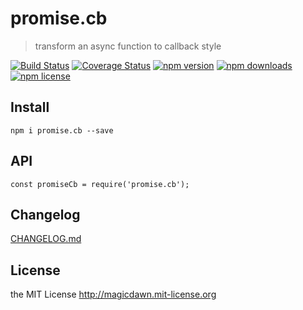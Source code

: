 # promise.cb
> transform an async function to callback style

[![Build Status](https://img.shields.io/travis/magicdawn/promise.cb.svg?style=flat-square)](https://travis-ci.org/magicdawn/promise.cb)
[![Coverage Status](https://img.shields.io/coveralls/magicdawn/promise.cb.svg?style=flat-square)](https://coveralls.io/github/magicdawn/promise.cb?branch=master)
[![npm version](https://img.shields.io/npm/v/promise.cb.svg?style=flat-square)](https://www.npmjs.com/package/promise.cb)
[![npm downloads](https://img.shields.io/npm/dm/promise.cb.svg?style=flat-square)](https://www.npmjs.com/package/promise.cb)
[![npm license](https://img.shields.io/npm/l/promise.cb.svg?style=flat-square)](http://magicdawn.mit-license.org)

## Install
```
npm i promise.cb --save
```

## API
```
const promiseCb = require('promise.cb');
```

## Changelog
[CHANGELOG.md](CHANGELOG.md)

## License
the MIT License http://magicdawn.mit-license.org